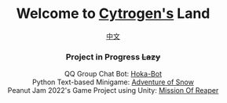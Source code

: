 <div align="center">
    <h1>Welcome to <a href="https://github.com/Cytrogen">Cytrogen's</a> Land</h1>
</div>

<div align="center">
    <div><a href="README.md">中文</a></div>
    <h3>Project in Progress <s>Lazy</s></h3>
    <div>QQ Group Chat Bot: <a href="https://github.com/Cytrogen/hoka-bot">Hoka-Bot</a></div>
    <div>Python Text-based Minigame: <a href="https://github.com/Cytrogen/Adventure-of-snow">Adventure of Snow</a></div>
    <div>Peanut Jam 2022's Game Project using Unity: <a href="https://github.com/Cytrogen/mission-of-reaper">Mission Of Reaper</div>
</div>
